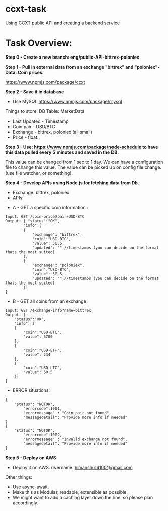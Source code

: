 # ccxt-task
Using CCXT public API and creating a backend service

# Task Overview:
**Step 0 - Create a new branch: eng/public-API-bittrex-poloniex**

**Step 1 - Pull in external data from an exchange "bittrex" and "poloniex"- Data: Coin prices.**

https://www.npmjs.com/package/ccxt

**Step 2 - Save it in database**
- Use MySQL
https://www.npmjs.com/package/mysql

Things to store:
DB Table: MarketData
- Last Updated - Timestamp
- Coin pair - USD/BTC
- Exchange - bittrex, poloniex (all small)
- Price - float.

**Step 3 - Use: https://www.npmjs.com/package/node-schedule to have this data pulled every 5 minutes and saved in the DB.**

This value can be changed from 1 sec to 1 day. We can have a configuration file to change this value. The value can be picked up on config file change. (use file watcher, or something).

**Step 4 - Develop APIs using Node.js for fetching data from Db.**

- Exchange: bittrex, poloniex
- APIs:

+ A - GET a specific coin information :
```
Input: GET /coin-price?pair=USD-BTC
Output: { "status":"OK",
        "info":[
        {
            "exchange": "bittrex",
            "coin":"USD-BTC",
            "value": 50.5,
            "updated": "",//timestamps (you can decide on the format thats the most suited)
        },
        {
            "exchange": "poloniex",
            "coin":"USD-BTC",
            "value": 50.5,
            "updated": "",//timestamps (you can decide on the format thats the most suited)
        }]
}
```
+ B - GET all coins from an exchange :
```
Input: GET /exchange-info?name=bittrex
Output: {
    "status":"OK",
    "info": [
    {
        "coin":"USD-BTC",
        "value": 5700
    },
    {
        "coin":"USD-ETH",
        "value": 234
    },
    {
        "coin":"USD-LTC",
        "value": 50.5
    }]
}
```
+ ERROR situations:
```
{
    "status": "NOTOK",
        "errorcode":1001,
        "errormessage" : "Coin pair not found",
        "messagedetail": "Provide more info if needed"
}
{
    "status": "NOTOK",
        "errorcode":1002,
        "errormessage" : "Invalid exchange not found",
        "messagedetail": "Provide more info if needed"
}
```

**Step 5 - Deploy on AWS**
- Deploy it on AWS. username: himanshu14100@gmail.com

Other things:
- Use async-await.
- Make this as Modular, readable, extensible as possible.
- We might want to add a caching layer down the line, so please plan accordingly.

